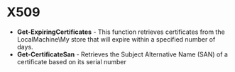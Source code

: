 # X509

* **Get-ExpiringCertificates** - This function retrieves certificates from the LocalMachine\My store that will expire within a specified number of days.
* **Get-CertificateSan** - Retrieves the Subject Alternative Name (SAN) of a certificate based on its serial number
